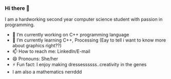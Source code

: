 ### Hi there 👋


I am a hardworking second year computer science student with passion in programming.  

- 🔭 I’m currently working on C++ programming language
- 🌱 I’m currently learning C++, Processing (Eay to tell i want to know more about graphics right??)
- 📫 How to reach me: LinkedIn/E-mail
- 😄 Pronouns: She/her
- ⚡ Fun fact: I enjoy making dressessssss..creativity in the genes
- I am also a mathematics nerrddd

